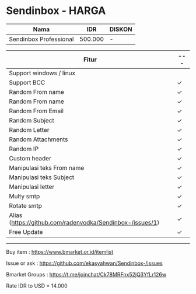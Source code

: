 # Sendinbox - HARGA

| Nama | IDR | DISKON
| --- | --- | --- |
| Sendinbox Professional | 500.000 | -

| Fitur | ---
| --- | --- |
| Support windows / linux 
| Support BCC | ✓
| Random From name | ✓
| Random From name | ✓
| Random From Email | ✓
| Random Subject | ✓
| Random Letter | ✓
| Random Attachments | ✓
| Random IP | ✓
| Custom header | ✓
| Manipulasi teks From name | ✓
| Manipulasi teks Subject | ✓
| Manipulasi letter | ✓
| Multy smtp | ✓
| Rotate smtp | ✓
| Alias (https://github.com/radenvodka/Sendinbox-/issues/1) | ✓
| Free Update | ✓

-----------------------------------------------------------------
Buy item : https://www.bmarket.or.id/itemlist

Issue or ask : https://github.com/ekasyahwan/Sendinbox-/issues

Bmarket Groups : https://t.me/joinchat/Ck78MRFnx52jQ3YfLr126w

Rate IDR to USD = 14.000
